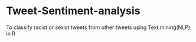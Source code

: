 # Tweet-Sentiment-analysis
To classify racist or sexist tweets from other tweets using Text mining(NLP) in R
